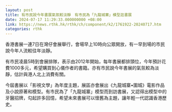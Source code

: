 ```yaml
---
layout: post
title: 有市民說今年書展氣氛較淡靜　有市民為「九龍城寨」模型逛書展
date: 2024-07-17 11:29:33.000000000 +08:00
link: https://news.rthk.hk/rthk/ch/component/k2/1761922-20240717.htm
categories: rthk
---
```


香港書展一連7日在灣仔會展舉行，會場早上10時向公眾開放，有一早到場的市民說今年人流較往年淡靜。

有市民凌晨5時到會展排隊，表示由2012年開始，每年書展都排頭位，今年預計花費1000多元，希望購買到心儀作者的書籍。亦有市民說今年書展的氣氛較為淡靜，估計與港人北上消費有關。

今屆書展以「影視文學」為年度主題，展區亦會展出《九龍城寨•圍城》電影作品及小說原著和模型。有市民為了「九龍城寨」模型而到訪書展，又認得出模型中的牙醫招牌，勾起許多回憶，希望未來書展可以懷舊為主題，讓年輕一代認識香港歷史。
